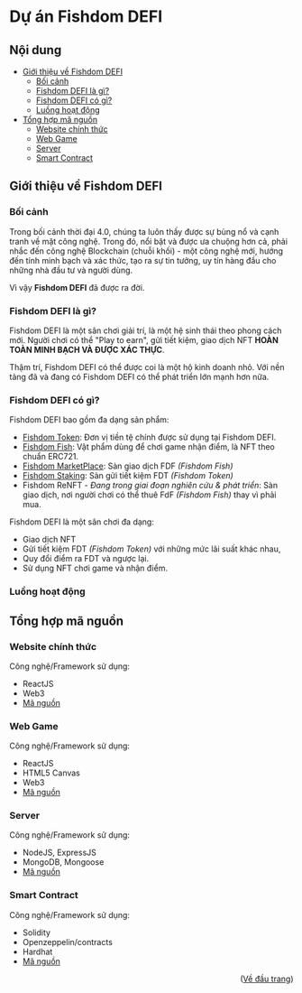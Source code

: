 <div id="top"></div>

# Dự án Fishdom DEFI 

## Nội dung

- [Giới thiệu về Fishdom DEFI](#giới-thiệu-về-fishdom-defi)
  - [Bối cảnh](#bối-cảnh)
  - [Fishdom DEFI là gì?](#fishdom-defi-là-gì?)
  - [Fishdom DEFI có gì?](#fishdom-defi-có-gì?)
  - [Luồng hoạt động](#luồng-hoạt-động)
- [Tổng hợp mã nguồn](#tổng-hợp-mã-nguồn)
  - [Website chính thức](#website-chính-thức)
  - [Web Game](#web-game)
  - [Server](#server)
  - [Smart Contract](#smart-contract)

## Giới thiệu về Fishdom DEFI

### Bối cảnh
Trong bối cảnh thời đại 4.0, chúng ta luôn thấy được sự bùng nổ và cạnh tranh về mặt công nghệ. 
Trong đó, nổi bật và được ưa chuộng hơn cả, phải nhắc đến công nghệ Blockchain (chuỗi khối) - 
một công nghệ mới, hướng đến tính minh bạch và xác thức, tạo ra sự tin tưởng, uy tín hàng đầu cho những nhà đầu tư và người dùng.

Vì vậy **Fishdom DEFI** đã được ra đời.

### Fishdom DEFI là gì?

Fishdom DEFI là một sân chơi giải trí, là một hệ sinh thái theo phong cách mới. 
Người chơi có thể "Play to earn", gửi tiết kiệm, giao dịch NFT 
**HOÀN TOÀN MINH BẠCH VÀ ĐƯỢC XÁC THỰC**.


Thậm trí, Fishdom DEFI có thể được coi là một hộ kinh doanh nhỏ. 
Với nền tảng đã và đang có Fishdom DEFI có thể phát triển lớn mạnh hơn nữa.


### Fishdom DEFI có gì?

Fishdom DEFI bao gồm đa dạng sản phẩm:

- [Fishdom Token](https://mumbai.polygonscan.com/address/0xef53bf93c0a93b729ad6c53884605417911e183c): Đơn vị tiền tệ chính được sử dụng tại Fishdom DEFI.
- [Fishdom Fish](https://mumbai.polygonscan.com/address/0xBDd290c65d24eEA466e8206b67BFd9c016Adc3D3): Vật phẩm dùng để chơi game nhận điểm, là NFT theo chuẩn ERC721.
- [Fishdom MarketPlace](https://mumbai.polygonscan.com/address/0x7D6D3a34F719A9Bad24FD3eE1a4926aFC60c381f): Sàn giao dịch FDF *(Fishdom Fish)*
- [Fishdom Staking](https://mumbai.polygonscan.com/address/0xF3D490937133B6dEC45D29809fDbD037d01267DD): Sàn gửi tiết kiệm FDT *(Fishdom Token)*
- Fishdom ReNFT - *Đang trong giai đoạn nghiên cứu & phát triển*: Sàn giao dịch, nơi người chơi có thể thuê FdF *(Fishdom Fish)* thay vì phải mua.


Fishdom DEFI là một sân chơi đa dạng:
- Giao dịch NFT
- Gửi tiết kiệm FDT *(Fishdom Token)* với những mức lãi suất khác nhau,
- Quy đổi điểm ra FDT và ngược lại. 
- Sử dụng NFT chơi game và nhận điểm.


### Luồng hoạt động




## Tổng hợp mã nguồn

### Website chính thức

Công nghệ/Framework sử dụng:

- ReactJS
- Web3
- [Mã nguồn](https://github.com/augustusflynn/Fishdom_Web)

### Web Game

Công nghệ/Framework sử dụng:

- ReactJS
- HTML5 Canvas
- Web3
- [Mã nguồn](https://github.com/augustusflynn/Fishdom_DEFI/tree/master/client)

### Server

Công nghệ/Framework sử dụng:

- NodeJS, ExpressJS
- MongoDB, Mongoose
- [Mã nguồn](https://github.com/augustusflynn/Fishdom_DEFI/tree/master/server)

### Smart Contract


Công nghệ/Framework sử dụng:

- Solidity
- Openzeppelin/contracts
- Hardhat
- [Mã nguồn](https://github.com/augustusflynn/Fishdom_DEFI_SC_hh)


<p align="right">(<a href="#top">Về đầu trang</a>)</p>
